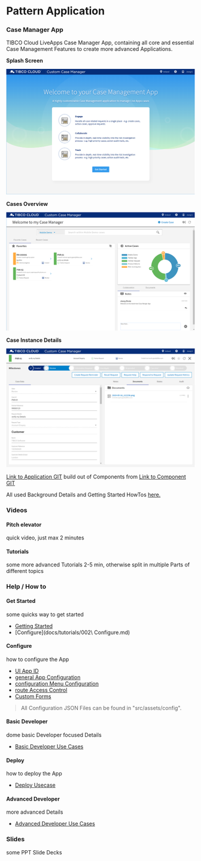 # Pattern Application
### Case Manager App
TIBCO Cloud LiveApps Case Manager App, containing all core and essential Case Management Features to create more advanced Applications.

**Splash Screen**

![alt-text](docs/img/cm-app1.png "Image")

**Cases Overview**

![alt-text](docs/img/cm-app2.png "Image")

**Case Instance Details**

![alt-text](docs/img/cm-app3.png "Image")

[Link to Application GIT](https://github.com/TIBCOSoftware/TCSTK-case-manager-app/)  build out of Components from [Link to Component GIT](https://tibcosoftware.github.io/TCSToolkit/Angular/components/liveapps/live-apps-actions/Actions/)

All used Background Details and Getting Started HowTos [here.](https://tibcosoftware.github.io/TCSToolkit/Angular/docs/1.%20Getting%20Started/)

### Videos 
#### Pitch elevator 
quick video, just max 2 minutes

#### Tutorials 
some more advanced Tutorials 2-5 min, otherwise split in multiple Parts of different topics

### Help / How to 
#### Get Started 
some quicks way to get started

- [Getting Started](./docs/tutorials/001&#32;Getting&#32;started.md)
- [Configure](docs/tutorials/002\ Configure.md)

#### Configure 
how to configure the App

- [UI App ID](src/assets/config/uiAppId.md)
- [general App Configuration](src/assets/config/generalAppConfig.md) 
- [configuration Menu Configuration](src/assets/config/configurationMenuConfig.md)
- [route Access Control](src/assets/config/routeAccessControl.md)
- [Custom Forms](src/assets/config/customForms.md) 

> All Configuration JSON Files can be found in "src/assets/config".

#### Basic Developer
dome basic Developer focused Details 

- [Basic Developer Use Cases](docs/tutorials/003-Basic-Developer-Use-Cases.md)

#### Deploy 
how to deploy the App

- [Deploy Usecase](docs/tutorials/004-Deploy.md)

#### Advanced Developer
more advanced Details

- [Advanced Developer Use Cases](docs/tutorials/005-Advanced-Developer-Use-Cases.md)

### Slides
some PPT Slide Decks

